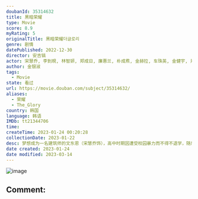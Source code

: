 ```yaml
---
doubanId: 35314632
title: 黑暗荣耀
type: Movie
score: 8.9
myRating: 5
originalTitle: 黑暗荣耀더글로리
genre: 剧情
datePublished: 2022-12-30
director: 安吉镐
actor: 宋慧乔, 李到晛, 林智妍, 郑成日, 廉惠兰, 朴成焄, 金赫拉, 车珠英, 金健宇, 郑知晓, 宋炳根, 裴康熙, 辛睿恩, 宋智友, undefined, 吴智律, 朴智娥, 尹多景, 吴敏爱, 金善华, 孙淑子, 许锦, 宋奈映, 李抒映, 安逍遥, 李昭隶, 崔秀仁, 柳圣贤, 金昇华
author: 金银淑
tags:
  - Movie
state: 看过
url: https://movie.douban.com/subject/35314632/
aliases:
  - 荣耀
  - The_Glory
country: 韩国
language: 韩语
IMDb: tt21344706
time: 
createTime: 2023-01-24 00:20:28
collectionDate: 2023-01-22
desc: 梦想成为一名建筑师的文东恩（宋慧乔饰），高中时期因遭受校园暴力而不得不退学，随后等到加害主谋结婚，其孩子升入小学之后。她担任那个孩子的班主任，并开始向加害者和旁观者进行彻底而凄惨的报复的故事。
date created: 2023-01-24
date modified: 2023-03-14
---
```


![image](p2884876907.jpg)

Comment:
---
